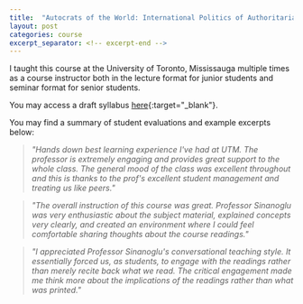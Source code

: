 ```yaml
---
title:  "Autocrats of the World: International Politics of Authoritarianism"
layout: post
categories: course
excerpt_separator: <!-- excerpt-end -->
---
```


I taught this course at the University of Toronto, Mississauga multiple times as a course instructor both in the lecture format for junior students and seminar format for senior students. 

<!-- excerpt-end -->

You may access a draft syllabus [here](https://drive.google.com/file/d/1RNW_G7-QZrCdOopF2i_EGF0JUS96OKOu/view?usp=sharing){:target="_blank"}. 

You may find a summary of student evaluations and example excerpts below:

> _"Hands down best learning experience I've had at UTM. The professor is extremely engaging and provides great support to the whole class. The general mood of the class was excellent throughout and this is thanks to the prof's excellent student management and treating us like peers."_

> _"The overall instruction of this course was great. Professor Sinanoglu was very enthusiastic about the subject material, explained concepts very clearly, and created an environment where I could feel comfortable sharing thoughts about the course readings."_

> _"I appreciated Professor Sinanoglu's conversational teaching style. It essentially forced us, as students, to engage with the readings rather than merely recite back what we read. The critical engagement made me think more about the implications of the readings rather than what was printed."_
